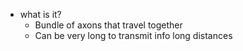   * what is it?
    * Bundle of axons that travel together
    * Can be very long to transmit info long distances